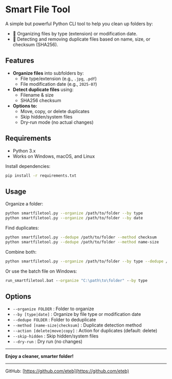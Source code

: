 # Smart File Tool

A simple but powerful Python CLI tool to help you clean up folders by:

- 📁 Organizing files by type (extension) or modification date.
- 🧹 Detecting and removing duplicate files based on name, size, or checksum (SHA256).

## Features

- **Organize files** into subfolders by:
  - File type/extension (e.g., `.jpg`, `.pdf`)
  - File modification date (e.g., `2025-07`)
- **Detect duplicate files** using:
  - Filename & size
  - SHA256 checksum
- **Options to:**
  - Move, copy, or delete duplicates
  - Skip hidden/system files
  - Dry-run mode (no actual changes)

## Requirements

- Python 3.x
- Works on Windows, macOS, and Linux

Install dependencies:

```bash
pip install -r requirements.txt
```

## Usage

Organize a folder:

```bash
python smartfiletool.py --organize /path/to/folder --by type
python smartfiletool.py --organize /path/to/folder --by date
```

Find duplicates:

```bash
python smartfiletool.py --dedupe /path/to/folder --method checksum
python smartfiletool.py --dedupe /path/to/folder --method name-size
```

Combine both:

```bash
python smartfiletool.py --organize /path/to/folder --by type --dedupe /path/to/folder
```

Or use the batch file on Windows:

```bat
run_smartfiletool.bat --organize "C:\path\to\folder" --by type
```

## Options

- `--organize FOLDER` : Folder to organize
- `--by [type|date]` : Organize by file type or modification date
- `--dedupe FOLDER` : Folder to deduplicate
- `--method [name-size|checksum]` : Duplicate detection method
- `--action [delete|move|copy]` : Action for duplicates (default: delete)
- `--skip-hidden` : Skip hidden/system files
- `--dry-run` : Dry run (no changes)

---

**Enjoy a cleaner, smarter folder!**

---

GitHub: [https://github.com/eteb](https://github.com/eteb)

